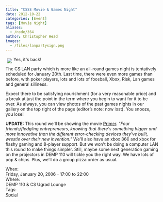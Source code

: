 ```yaml
---
title: "CSSS Movie & Games Night"
date: 2012-10-22
categories: [Event]
tags: [Movie Night]
aliases:
  - /node/364
author: Christopher Head
images:
  - /files/lanpartysign.png
---
```


<div class="field field-name-body field-type-text-with-summary field-label-hidden"><div class="field-items"><div class="field-item even"><p><img src="/files/lanpartysign.png" align="left" vspace="5" hspace="5">Yes, it&apos;s back!</p>
<p>The CS LAN party which is more like an all-round games night is tentatively scheduled for January 20th.  Last time, there were even more games than before, with poker players, lots and lots of foosball, Xbox, Risk, Lan games and general silliness.  </p>
<p>Expect there to be satisfying nourishment (for a very reasonable price) and a break at just the point in the term where you begin to want for it to be over.  As always, you can view photos of the past games nights in our gallery on the top right of the page (editor&#x2019;s note: now lost). You snooze, you lose!</p>
<p><strong>UPDATE:</strong> This round we&apos;ll be showing the movie <a href="https://www.imdb.com/title/tt0390384/">Primer</a>. <cite>&quot;Four friends/fledgling entrepreneurs, knowing that there&apos;s something bigger and more innovative than the different error-checking devices they&apos;ve built, wrestle over their new invention.&quot;</cite> We&apos;ll also have an xbox 360 and xbox for flashy gaming and 8-player support. But we won&apos;t be doing a computer LAN this round to make things simpler. Still, maybe some next generation gaming on the projectors in DEMP 110 will tickle you the right way. We have lots of pop &amp; chips. Plus, we&apos;ll do a group pizza order as usual.</p>
</div></div></div><div class="field field-name-field-dates field-type-datetime field-label-above"><div class="field-label">When:&#xA0;</div><div class="field-items"><div class="field-item even"><span class="date-display-single">Friday, January 20, 2006 - <span class="date-display-range"><span class="date-display-start">17:00</span> to <span class="date-display-end">22:00</span></span></span></div></div></div><div class="field field-name-field-location field-type-text field-label-above"><div class="field-label">Where:&#xA0;</div><div class="field-items"><div class="field-item even">DEMP 110 &amp; CS Ugrad Lounge</div></div></div>    <footer>
    <div class="field field-name-field-tags field-type-taxonomy-term-reference field-label-above"><div class="field-label">Tags:&#xA0;</div><div class="field-items"><div class="field-item even"><a href="/social">Social</a></div></div></div>      </footer>
